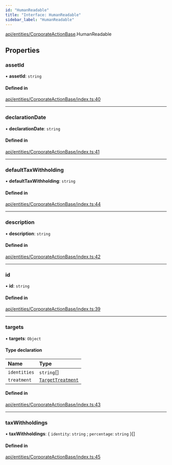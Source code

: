 ```yaml
---
id: "HumanReadable"
title: "Interface: HumanReadable"
sidebar_label: "HumanReadable"
---
```


[api/entities/CorporateActionBase](../../../../../modules/API/Entities/CorporateActionBase/CorporateActionBase.md).HumanReadable

## Properties

### assetId

• **assetId**: `string`

#### Defined in

[api/entities/CorporateActionBase/index.ts:40](https://github.com/PolymeshAssociation/polymesh-sdk/blob/995f17653/src/api/entities/CorporateActionBase/index.ts#L40)

___

### declarationDate

• **declarationDate**: `string`

#### Defined in

[api/entities/CorporateActionBase/index.ts:41](https://github.com/PolymeshAssociation/polymesh-sdk/blob/995f17653/src/api/entities/CorporateActionBase/index.ts#L41)

___

### defaultTaxWithholding

• **defaultTaxWithholding**: `string`

#### Defined in

[api/entities/CorporateActionBase/index.ts:44](https://github.com/PolymeshAssociation/polymesh-sdk/blob/995f17653/src/api/entities/CorporateActionBase/index.ts#L44)

___

### description

• **description**: `string`

#### Defined in

[api/entities/CorporateActionBase/index.ts:42](https://github.com/PolymeshAssociation/polymesh-sdk/blob/995f17653/src/api/entities/CorporateActionBase/index.ts#L42)

___

### id

• **id**: `string`

#### Defined in

[api/entities/CorporateActionBase/index.ts:39](https://github.com/PolymeshAssociation/polymesh-sdk/blob/995f17653/src/api/entities/CorporateActionBase/index.ts#L39)

___

### targets

• **targets**: `Object`

#### Type declaration

| Name | Type |
| :------ | :------ |
| `identities` | `string`[] |
| `treatment` | [`TargetTreatment`](../../../../../enums/API/Entities/CorporateActionBase/Types/TargetTreatment/TargetTreatment.md) |

#### Defined in

[api/entities/CorporateActionBase/index.ts:43](https://github.com/PolymeshAssociation/polymesh-sdk/blob/995f17653/src/api/entities/CorporateActionBase/index.ts#L43)

___

### taxWithholdings

• **taxWithholdings**: \{ `identity`: `string` ; `percentage`: `string`  }[]

#### Defined in

[api/entities/CorporateActionBase/index.ts:45](https://github.com/PolymeshAssociation/polymesh-sdk/blob/995f17653/src/api/entities/CorporateActionBase/index.ts#L45)
